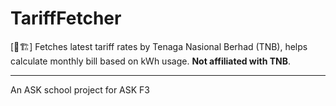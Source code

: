 # TariffFetcher

[🚧🏗️] Fetches latest tariff rates by Tenaga Nasional Berhad (TNB), helps calculate monthly bill based on kWh usage. **Not affiliated with TNB**.

---

An ASK school project for ASK F3
